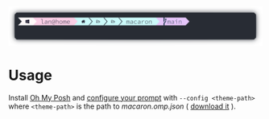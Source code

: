 ![](<./preview.png>)

# Usage

Install [Oh My Posh][omp] and [configure your prompt][cfg] with `--config <theme-path>` where `<theme-path>` is the path to *macaron.omp.json* ( [download it][dl] ).

[omp]: <https://ohmyposh.dev/docs/>
[cfg]: <https://ohmyposh.dev/docs/installation/customize#config-syntax>
[dl]: <https://github.com/lanlytt/macaron/releases/download/0.1.0/macaron.omp.json>
